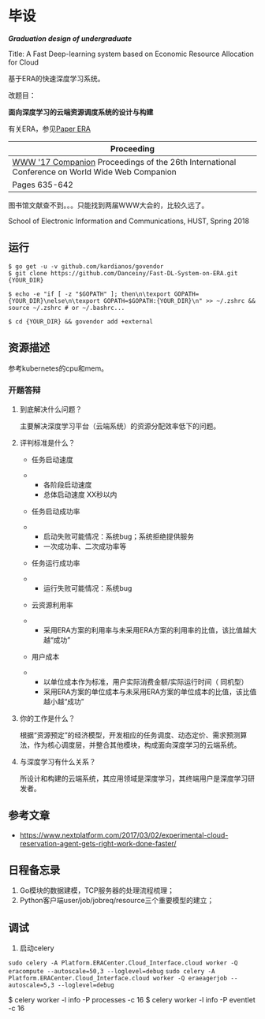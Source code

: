 # 毕设

***Graduation design of undergraduate***

Title: A Fast Deep-learning system based on Economic Resource Allocation for Cloud

基于ERA的快速深度学习系统。

改题目：

**面向深度学习的云端资源调度系统的设计与构建**

有关ERA，参见[Paper ERA](./Translations/ERA.md)

| Proceeding                               |
| ---------------------------------------- |
| [WWW '17 Companion](http://www.www2017.com.au/) Proceedings of the 26th International Conference on World Wide Web Companion |
| Pages 635-642                            |

图书馆文献查不到。。。只能找到两届WWW大会的，比较久远了。

School of Electronic Information and Communications, HUST, Spring 2018

## 运行
```
$ go get -u -v github.com/kardianos/govendor
$ git clone https://github.com/Danceiny/Fast-DL-System-on-ERA.git {YOUR_DIR}

$ echo -e "if [ -z "$GOPATH" ]; then\n\texport GOPATH={YOUR_DIR}\nelse\n\texport GOPATH=$GOPATH:{YOUR_DIR}\n" >> ~/.zshrc && source ~/.zshrc # or ~/.bashrc...

$ cd {YOUR_DIR} && govendor add +external
```
## 资源描述
参考kubernetes的cpu和mem。

### 开题答辩

1. 到底解决什么问题？

   主要解决深度学习平台（云端系统）的资源分配效率低下的问题。

2. 评判标准是什么？

   - 任务启动速度

   - - 各阶段启动速度
     - 总体启动速度 XX秒以内

   - 任务启动成功率

   - - 启动失败可能情况：系统bug；系统拒绝提供服务
     - 一次成功率、二次成功率等

   - 任务运行成功率

   - - 运行失败可能情况：系统bug

   - 云资源利用率

   - - 采用ERA方案的利用率与未采用ERA方案的利用率的比值，该比值越大越“成功”

   - 用户成本

   - - 以单位成本作为标准，用户实际消费金额/实际运行时间（ 同机型）
     - 采用ERA方案的单位成本与未采用ERA方案的单位成本的比值，该比值越小越“成功”

3. 你的工作是什么？

   根据“资源预定”的经济模型，开发相应的任务调度、动态定价、需求预测算法，作为核心调度层，并整合其他模块，构成面向深度学习的云端系统。

4. 与深度学习有什么关系？

   所设计和构建的云端系统，其应用领域是深度学习，其终端用户是深度学习研发者。


## 参考文章
- https://www.nextplatform.com/2017/03/02/experimental-cloud-reservation-agent-gets-right-work-done-faster/


## 日程备忘录
1. Go模块的数据建模，TCP服务器的处理流程梳理；
2. Python客户端user/job/jobreq/resource三个重要模型的建立；


## 调试
1. 启动celery

`sudo celery -A Platform.ERACenter.Cloud_Interface.cloud worker -Q eracompute --autoscale=50,3 --loglevel=debug`
`sudo celery -A Platform.ERACenter.Cloud_Interface.cloud worker -Q eraeagerjob --autoscale=5,3 --loglevel=debug`

$ celery worker -l info -P processes -c 16
$ celery worker -l info -P eventlet -c 16